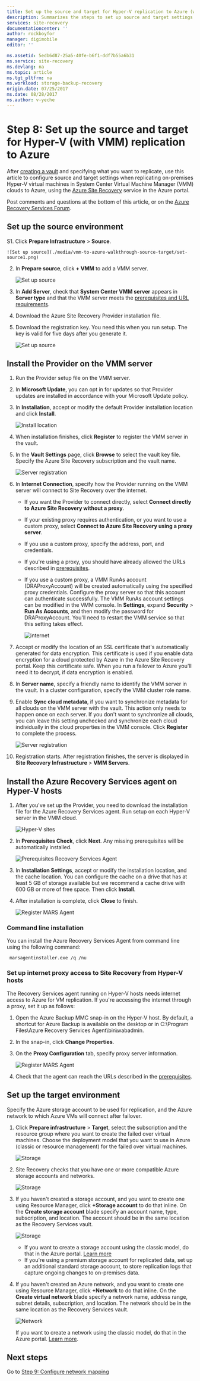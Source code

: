 ```yaml
---
title: Set up the source and target for Hyper-V replication to Azure (with System Center VMM) with Azure Site Recovery | Azure
description: Summarizes the steps to set up source and target settings for replication of Hyper-V VMs in VMM clouds to Azure storage with Azure Site Recovery
services: site-recovery
documentationcenter: ''
author: rockboyfor
manager: digimobile
editor: ''

ms.assetid: 5edb6d87-25a5-40fe-b6f1-ddf7b55a6b31
ms.service: site-recovery
ms.devlang: na
ms.topic: article
ms.tgt_pltfrm: na
ms.workload: storage-backup-recovery
origin.date: 07/25/2017
ms.date: 08/28/2017
ms.author: v-yeche
---
```


# Step 8: Set up the source and target for Hyper-V (with VMM) replication to Azure

After [creating a vault](vmm-to-azure-walkthrough-create-vault.md) and specifying what you want to replicate, use this article to configure source and target settings when replicating on-premises Hyper-V virtual machines in System Center Virtual Machine Manager (VMM) clouds to Azure, using the [Azure Site Recovery](site-recovery-overview.md) service in the Azure portal.

Post comments and questions at the bottom of this article, or on the [Azure Recovery Services Forum](https://social.msdn.microsoft.com/Forums/en-US/home?forum=hypervrecovmgr).

## Set up the source environment

S1. Click **Prepare Infrastructure** > **Source**.

    ![Set up source](./media/vmm-to-azure-walkthrough-source-target/set-source1.png)

2. In **Prepare source**, click **+ VMM** to add a VMM server.

    ![Set up source](./media/vmm-to-azure-walkthrough-source-target/set-source2.png)

3. In **Add Server**, check that **System Center VMM server** appears in **Server type** and that the VMM server meets the [prerequisites and URL requirements](#prerequisites).
4. Download the Azure Site Recovery Provider installation file.
5. Download the registration key. You need this when you run setup. The key is valid for five days after you generate it.

    ![Set up source](./media/vmm-to-azure-walkthrough-source-target/set-source3.png)

## Install the Provider on the VMM server

1. Run the Provider setup file on the VMM server.
2. In **Microsoft Update**, you can opt in for updates so that Provider updates are installed in accordance with your Microsoft Update policy.
3. In **Installation**, accept or modify the default Provider installation location and click **Install**.

    ![Install location](./media/vmm-to-azure-walkthrough-source-target/provider2.png)
4. When installation finishes, click **Register** to register the VMM server in the vault.
5. In the **Vault Settings** page, click **Browse** to select the vault key file. Specify the Azure Site Recovery subscription and the vault name.

    ![Server registration](./media/vmm-to-azure-walkthrough-source-target/provider10.png)
6. In **Internet Connection**, specify how the Provider running on the VMM server will connect to Site Recovery over the internet.

   * If you want the Provider to connect directly, select **Connect directly to Azure Site Recovery without a proxy**.
   * If your existing proxy requires authentication, or you want to use a custom proxy, select **Connect to Azure Site Recovery using a proxy server**.
   * If you use a custom proxy, specify the address, port, and credentials.
   * If you're using a proxy, you should have already allowed the URLs described in [prerequisites](#on-premises-prerequisites).
   * If you use a custom proxy, a VMM RunAs account (DRAProxyAccount) will be created automatically using the specified proxy credentials. Configure the proxy server so that this account can authenticate successfully. The VMM RunAs account settings can be modified in the VMM console. In **Settings**, expand **Security** > **Run As Accounts**, and then modify the password for DRAProxyAccount. You'll need to restart the VMM service so that this setting takes effect.

     ![internet](./media/vmm-to-azure-walkthrough-source-target/provider13.png)
7. Accept or modify the location of an SSL certificate that's automatically generated for data encryption. This certificate is used if you enable data encryption for a cloud protected by Azure in the Azure Site Recovery portal. Keep this certificate safe. When you run a failover to Azure you'll need it to decrypt, if data encryption is enabled.
8. In **Server name**, specify a friendly name to identify the VMM server in the vault. In a cluster configuration, specify the VMM cluster role name.
9. Enable **Sync cloud metadata**, if you want to synchronize metadata for all clouds on the VMM server with the vault. This action only needs to happen once on each server. If you don't want to synchronize all clouds, you can leave this setting unchecked and synchronize each cloud individually in the cloud properties in the VMM console. Click **Register** to complete the process.

    ![Server registration](./media/vmm-to-azure-walkthrough-source-target/provider16.png)
10. Registration starts. After registration finishes, the server is displayed in **Site Recovery Infrastructure** > **VMM Servers**.

## Install the Azure Recovery Services agent on Hyper-V hosts

1. After you've set up the Provider, you need to download the installation file for the Azure Recovery Services agent. Run setup on each Hyper-V server in the VMM cloud.

    ![Hyper-V sites](./media/vmm-to-azure-walkthrough-source-target/hyperv-agent1.png)
2. In **Prerequisites Check**, click **Next**. Any missing prerequisites will be automatically installed.

    ![Prerequisites Recovery Services Agent](./media/vmm-to-azure-walkthrough-source-target/hyperv-agent2.png)
3. In **Installation Settings**, accept or modify the installation location, and the cache location. You can configure the cache on a drive that has at least 5 GB of storage available but we recommend a cache drive with 600 GB or more of free space. Then click **Install**.
4. After installation is complete, click **Close** to finish.

    ![Register MARS Agent](./media/vmm-to-azure-walkthrough-source-target/hyperv-agent3.png)

### Command line installation
You can install the Azure Recovery Services Agent from command line using the following command:

     marsagentinstaller.exe /q /nu

### Set up internet proxy access to Site Recovery from Hyper-V hosts

The Recovery Services agent running on Hyper-V hosts needs internet access to Azure for VM replication. If you're accessing the internet through a proxy, set it up as follows:

1. Open the Azure Backup MMC snap-in on the Hyper-V host. By default, a shortcut for Azure Backup is available on the desktop or in C:\Program Files\Azure Recovery Services Agent\bin\wabadmin.
2. In the snap-in, click **Change Properties**.
3. On the **Proxy Configuration** tab, specify proxy server information.

    ![Register MARS Agent](./media/vmm-to-azure-walkthrough-source-target/mars-proxy.png)
4. Check that the agent can reach the URLs described in the [prerequisites](#on-premises-prerequisites).

## Set up the target environment
Specify the Azure storage account to be used for replication, and the Azure network to which Azure VMs will connect after failover.

1. Click **Prepare infrastructure** > **Target**, select the subscription and the resource group where you want to create the failed over virtual machines. Choose the deployment model that you want to use in Azure (classic or resource management) for the failed over virtual machines.

    ![Storage](./media/vmm-to-azure-walkthrough-source-target/enablerep3.png)

2. Site Recovery checks that you have one or more compatible Azure storage accounts and networks.

      ![Storage](./media/vmm-to-azure-walkthrough-source-target/compatible-storage.png)

3. If you haven't created a storage account, and you want to create one using Resource Manager, click **+Storage account** to do that inline.  On the **Create storage account** blade specify an account name, type, subscription, and location. The account should be in the same location as the Recovery Services vault.

   ![Storage](./media/vmm-to-azure-walkthrough-source-target/gs-createstorage.png)

   * If you want to create a storage account using the classic model, do that in the Azure portal. [Learn more](../storage/common/storage-create-storage-account.md)
   * If you're using a premium storage account for replicated data, set up an additional standard storage account, to store replication logs that capture ongoing changes to on-premises data.
5. If you haven't created an Azure network, and you want to create one using Resource Manager, click **+Network** to do that inline. On the **Create virtual network** blade specify a network name, address range, subnet details, subscription, and location. The network should be in the same location as the Recovery Services vault.

   ![Network](./media/vmm-to-azure-walkthrough-source-target/gs-createnetwork.png)

   If you want to create a network using the classic model, do that in the Azure portal. [Learn more](../virtual-network/virtual-networks-create-vnet-classic-pportal.md).

## Next steps

Go to [Step 9: Configure network mapping](vmm-to-azure-walkthrough-network-mapping.md)

<!--Update_Description: new articles on site recovery source target from vmm to azure-->